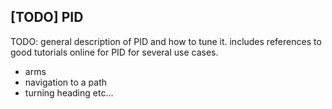 ## [TODO] PID

TODO: general description of PID and how to tune it.  includes references to good tutorials online for PID for several use cases.

* arms
* navigation to a path
* turning heading etc...
